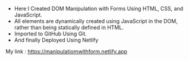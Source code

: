 * Here I Created DOM Manipulation with Forms Using HTML, CSS, and JavaScript.
* All elements are dynamically created using JavaScript in the DOM, rather than being statically defined in HTML.
* Imported to GitHub Using Git.
* And finally Deployed Using Netlify

My link : https://manipulatiomwithform.netlify.app
